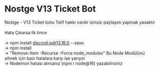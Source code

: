 # Nostge V13 Ticket Bot
Nostge - V13 Ticket botu Telif hakkı vardır izinsiz paylaşım yapmak yasaktır 
<br>
<br>
Hata Çıkarsa ilk önce<br>
<br>
-> npm install discord.js@13.16.0 --save <br>
-> npm install<br>
-> "Remove-Item -Recurse -Force node_modules" Bu Node Modülünü silmek için bazı hatalara karşı işe yarıyor<br>
-> Nodemon hatası alırsanız (npm i node@16) yazabilirsiniz<br>
